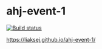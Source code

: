 # ahj-event-1

[![Build status](https://ci.appveyor.com/api/projects/status/tgc7m0hr7q9u0pj8?svg=true)](https://ci.appveyor.com/project/Liaksej/ahj-events-1)

https://liaksej.github.io/ahj-event-1/


